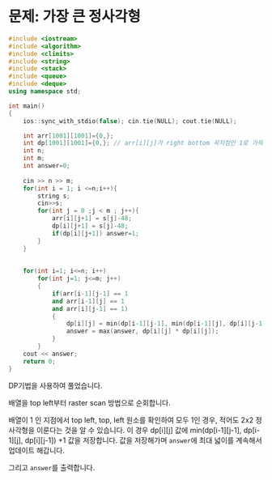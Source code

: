 # 문제: 가장 큰 정사각형

```cpp
#include <iostream>
#include <algorithm>
#include <climits>
#include <string>
#include <stack>
#include <queue>
#include <deque>
using namespace std;

int main()
{
    ios::sync_with_stdio(false); cin.tie(NULL); cout.tie(NULL);

    int arr[1001][1001]={0,};
    int dp[1001][1001]={0,}; // arr[i][j]가 right bottom 꼭지점인 1로 가득찬 정사각형의 변의 최대 길이 
    int n;
    int m;
    int answer=0;
    
    cin >> n >> m;
    for(int i = 1; i <=n;i++){
        string s;
        cin>>s;
        for(int j = 0 ;j < m ; j++){
            arr[i][j+1] = s[j]-48;
            dp[i][j+1] = s[j]-48;
            if(dp[i][j+1]) answer=1;
        }
    }
    
    
    for(int i=1; i<=n; i++)
        for(int j=1; j<=m; j++)
        {
            if(arr[i-1][j-1] == 1 
            and arr[i-1][j] == 1 
            and arr[i][j-1] == 1)
            {
                dp[i][j] = min(dp[i-1][j-1], min(dp[i-1][j], dp[i][j-1])) + 1;
                answer = max(answer, dp[i][j] * dp[i][j]);
            }
        }
    cout << answer;
    return 0;
}

```

DP기법을 사용하여 풀었습니다.


배열을 top left부터 raster scan 방법으로 순회합니다.

배열이 1 인 지점에서 top left, top, left 원소를 확인하여 모두 1인 경우, 적어도 2x2 정사각형을 이룬다는 것을 알 수 있습니다. 이 경우 dp[i][j] 값에 min(dp[i-1][j-1], dp[i-1][j], dp[i][j-1]) +1 값을 저장합니다. 값을 저장해가며 `answer`에 최대 넓이를 계속해서 업데이트 해갑니다.

그리고 `answer`를 출력합니다.

